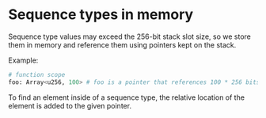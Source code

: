 # Sequence types in memory

Sequence type values may exceed the 256-bit stack slot size, so we store them in memory and
reference them using pointers kept on the stack.

Example:

```python
# function scope
foo: Array<u256, 100> # foo is a pointer that references 100 * 256 bits in memory.
```

To find an element inside of a sequence type, the relative location of the element is added to the
given pointer.